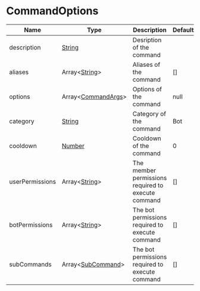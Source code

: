 # CommandOptions

| Name            | Type                                                                                                      | Description                                        | Default | Required |
| --------------- | --------------------------------------------------------------------------------------------------------- | -------------------------------------------------- | ------- | -------- |
| description     | [String](https://developer.mozilla.org/en-US/docs/Web/JavaScript/Reference/Global_Objects/String)         | Desription of the command                          |         | Yes      |
| aliases         | Array\<[String](https://developer.mozilla.org/en-US/docs/Web/JavaScript/Reference/Global_Objects/String)> | Aliases of the command                             | []      | No       |
| options         | Array\<[CommandArgs](./CommandArgs.md)>                                                                   | Options of the command                             | null    | No       |
| category        | [String](https://developer.mozilla.org/en-US/docs/Web/JavaScript/Reference/Global_Objects/String)         | Category of the command                            | Bot     | No       |
| cooldown        | [Number](https://developer.mozilla.org/en-US/docs/Web/JavaScript/Reference/Global_Objects/Number)         | Cooldown of the command                            | 0       | No       |
| userPermissions | Array\<[String](https://developer.mozilla.org/en-US/docs/Web/JavaScript/Reference/Global_Objects/String)> | The member permissions required to execute command | []      | No       |
| botPermissions  | Array\<[String](https://developer.mozilla.org/en-US/docs/Web/JavaScript/Reference/Global_Objects/String)> | The bot permissions required to execute command    | []      | No       |
| subCommands     | Array\<[SubCommand](./SubCommand.md)>                                                                     | The bot permissions required to execute command    | []      | No       |
